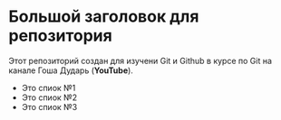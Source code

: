 # Большой заголовок для репозитория
Этот репозиторий создан для изучени Git и Github в курсе по Git на канале Гоша Дударь (**YouTube**).

- Это спиок №1
- Это спиок №2
- Это спиок №3
